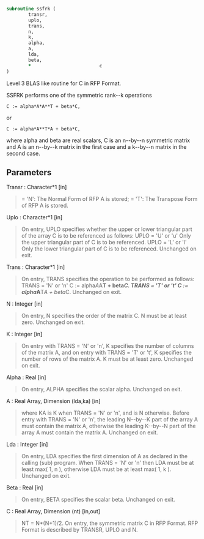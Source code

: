 ```fortran
subroutine ssfrk (
		transr,
		uplo,
		trans,
		n,
		k,
		alpha,
		a,
		lda,
		beta,
		*                         c
)
```

 Level 3 BLAS like routine for C in RFP Format.

 SSFRK performs one of the symmetric rank--k operations

    C := alpha*A*A**T + beta*C,

 or

    C := alpha*A**T*A + beta*C,

 where alpha and beta are real scalars, C is an n--by--n symmetric
 matrix and A is an n--by--k matrix in the first case and a k--by--n
 matrix in the second case.

## Parameters
Transr : Character*1 [in]
> = 'N':  The Normal Form of RFP A is stored;
> = 'T':  The Transpose Form of RFP A is stored.

Uplo : Character*1 [in]
> On  entry, UPLO specifies whether the upper or lower
> triangular part of the array C is to be referenced as
> follows:
> UPLO = 'U' or 'u'   Only the upper triangular part of C
> is to be referenced.
> UPLO = 'L' or 'l'   Only the lower triangular part of C
> is to be referenced.
> Unchanged on exit.

Trans : Character*1 [in]
> On entry, TRANS specifies the operation to be performed as
> follows:
> TRANS = 'N' or 'n'   C := alpha*A*A**T + beta*C.
> TRANS = 'T' or 't'   C := alpha*A**T*A + beta*C.
> Unchanged on exit.

N : Integer [in]
> On entry, N specifies the order of the matrix C. N must be
> at least zero.
> Unchanged on exit.

K : Integer [in]
> On entry with TRANS = 'N' or 'n', K specifies the number
> of  columns of the matrix A, and on entry with TRANS = 'T'
> or 't', K specifies the number of rows of the matrix A. K
> must be at least zero.
> Unchanged on exit.

Alpha : Real [in]
> On entry, ALPHA specifies the scalar alpha.
> Unchanged on exit.

A : Real Array, Dimension (lda,ka) [in]
> where KA
> is K  when TRANS = 'N' or 'n', and is N otherwise. Before
> entry with TRANS = 'N' or 'n', the leading N--by--K part of
> the array A must contain the matrix A, otherwise the leading
> K--by--N part of the array A must contain the matrix A.
> Unchanged on exit.

Lda : Integer [in]
> On entry, LDA specifies the first dimension of A as declared
> in  the  calling  (sub)  program.   When  TRANS = 'N' or 'n'
> then  LDA must be at least  max( 1, n ), otherwise  LDA must
> be at least  max( 1, k ).
> Unchanged on exit.

Beta : Real [in]
> On entry, BETA specifies the scalar beta.
> Unchanged on exit.

C : Real Array, Dimension (nt) [in,out]
> NT = N*(N+1)/2. On entry, the symmetric matrix C in RFP
> Format. RFP Format is described by TRANSR, UPLO and N.

